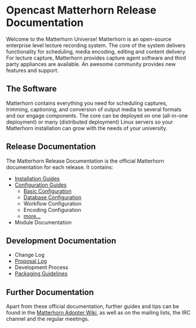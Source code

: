 Opencast Matterhorn Release Documentation
=========================================

Welcome to the Matterhorn Universe! Matterhorn is an open-source enterprise
level lecture recording system. The core of the system delivers functionality
for scheduling, media encoding, editing and content delivery. For lecture
capture, Matterhorn provides capture agent software and third party appliances
are available. An awesome community provides new features and support.


The Software
------------

Matterhorn contains everything you need for scheduling captures, trimming,
captioning, and conversion of output media to several formats and our engage
components.  The core can be deployed on one (all-in-one deployment) or many
(distributed deployment) Linux servers so your Matterhorn installation can grow
with the needs of your university.


Release Documentation
---------------------

The Matterhorn Release Documentation is the official Matterhorn documentation
for each release. It contains:

 - [Installation Guides](installation)
 - [Configuration Guides](configuration)
    - [Basic Configuration](configuration/basic.md)
    - [Database Configuration](configuration/database.md)
    - Workflow Configuration
    - Encoding Configuration
    - [more...](configuration)
 - Module Documentation


Development Documentation
-------------------------

 - Change Log
 - [Proposal Log](development/proposal-log.md)
 - Development Process
 - [Packaging Guidelines](development/packaging.md)


Further Documentation
---------------------

Apart from these official documentation, further guides and tips can be found
in the [Matterhorn Adopter Wiki](https://opencast.jira.com/wiki), as well as on
the mailing lists, the IRC channel and the regular meetings.
